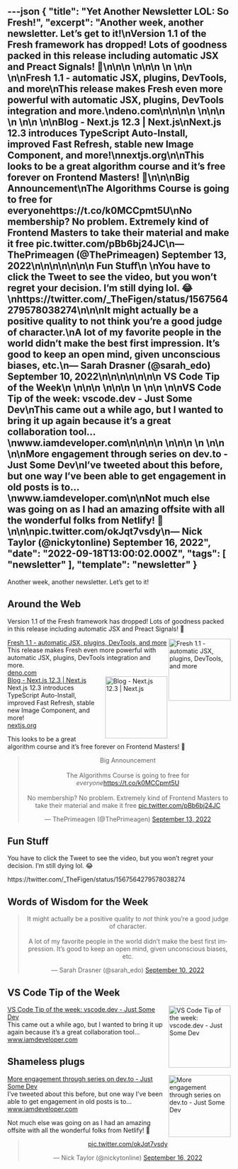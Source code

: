 ---json
{
  "title": "Yet Another Newsletter LOL: So Fresh!",
  "excerpt": "Another week, another newsletter. Let’s get to it!\nVersion 1.1 of the Fresh framework has dropped! Lots of goodness packed in this release including automatic JSX and Preact Signals! 🍋\n\n\n          \n\n\n \n          \n\n          \n\nFresh 1.1 - automatic JSX, plugins, DevTools, and more\nThis release makes Fresh even more powerful with automatic JSX, plugins, DevTools integration and more.\ndeno.com\n\n\n\n          \n\n\n \n          \n\n          \n\nBlog - Next.js 12.3 | Next.js\nNext.js 12.3 introduces TypeScript Auto-Install, improved Fast Refresh, stable new Image Component, and more!\nnextjs.org\n\nThis looks to be a great algorithm course and it’s free forever on Frontend Masters! 👏\n\n\nBig Announcement\nThe Algorithms Course is going to free for everyonehttps://t.co/k0MCCpmt5U\nNo membership?  No problem.  Extremely kind of Frontend Masters to take their material and make it free pic.twitter.com/pBb6bj24JC\n— ThePrimeagen (@ThePrimeagen) September 13, 2022\n\n\n\n\n\n\n      Fun Stuff\n    \nYou have to click the Tweet to see the video, but you won’t regret your decision. I’m still dying lol. 😂\nhttps://twitter.com/_TheFigen/status/1567564279578038274\n\n\nIt might actually be a positive quality to not think you’re a good judge of character.\nA lot of my favorite people in the world didn’t make the best first impression. It’s good to keep an open mind, given unconscious biases, etc.\n— Sarah Drasner (@sarah_edo) September 10, 2022\n\n\n\n\n\n\n      VS Code Tip of the Week\n    \n\n\n          \n\n\n \n          \n\n          \n\nVS Code Tip of the week: vscode.dev - Just Some Dev\nThis came out a while ago, but I wanted to bring it up again because it’s a great collaboration tool…\nwww.iamdeveloper.com\n\n\n\n          \n\n\n \n          \n\n          \n\nMore engagement through series on dev.to - Just Some Dev\nI’ve tweeted about this before, but one way I’ve been able to get engagement in old posts is to…\nwww.iamdeveloper.com\n\nNot much else was going on as I had an amazing offsite with all the wonderful folks from Netlify! 🤩\n\n\npic.twitter.com/okJqt7vsdy\n— Nick Taylor (@nickytonline) September 16, 2022",
  "date": "2022-09-18T13:00:02.000Z",
  "tags": [
    "newsletter"
  ],
  "template": "newsletter"
}
---

<p>Another week, another newsletter. Let’s get to it!</p>

<h2>
      Around the Web
    </h2>

<p>Version 1.1 of the Fresh framework has dropped! Lots of goodness packed in this release including automatic JSX and Preact Signals! 🍋</p>

<tr><td align="left" ><div >
<!--[if mso]>
          <table border="0" cellpadding="0" cellspacing="0" width="140" align="right" ><tr><td >
          <![endif]-->
<a href="https://deno.com/blog/fresh-1.1?utm_campaign=Yet%20Another%20Newsletter%20LOL&amp;utm_medium=email&amp;utm_source=Revue%20newsletter"  target="_blank">
<img align="right" alt="Fresh 1.1 - automatic JSX, plugins, DevTools, and more" class="link-image" height="140" src="https://s3.amazonaws.com/revue/items/images/017/914/721/thumb/ogp.png?1662772441"  width="140"/>
</a> <!--[if mso]>
          </td></tr></table>
          <![endif]-->
<div>
<div class="link-title" ><a href="https://deno.com/blog/fresh-1.1?utm_campaign=Yet%20Another%20Newsletter%20LOL&amp;utm_medium=email&amp;utm_source=Revue%20newsletter"  target="_blank">Fresh 1.1 - automatic JSX, plugins, DevTools, and more</a></div>
<div class="serif small-text link-description" ><div class="revue-p" >This release makes Fresh even more powerful with automatic JSX, plugins, DevTools integration and more.</div>
</div>
<div class="link-url" ><a href="https://deno.com/blog/fresh-1.1?utm_campaign=Yet%20Another%20Newsletter%20LOL&amp;utm_medium=email&amp;utm_source=Revue%20newsletter"  target="_blank">deno.com</a></div>
</div>
</div></td></tr>

<tr><td align="left" ><div >
<!--[if mso]>
          <table border="0" cellpadding="0" cellspacing="0" width="140" align="right" ><tr><td >
          <![endif]-->
<a href="https://nextjs.org/blog/next-12-3?utm_campaign=Yet%20Another%20Newsletter%20LOL&amp;utm_medium=email&amp;utm_source=Revue%20newsletter"  target="_blank">
<img align="right" alt="Blog - Next.js 12.3 | Next.js" class="link-image" height="140" src="https://s3.amazonaws.com/revue/items/images/017/916/344/thumb/twitter-card.png?1662790019"  width="140"/>
</a> <!--[if mso]>
          </td></tr></table>
          <![endif]-->
<div>
<div class="link-title" ><a href="https://nextjs.org/blog/next-12-3?utm_campaign=Yet%20Another%20Newsletter%20LOL&amp;utm_medium=email&amp;utm_source=Revue%20newsletter"  target="_blank">Blog - Next.js 12.3 | Next.js</a></div>
<div class="serif small-text link-description" ><div class="revue-p" >Next.js 12.3 introduces TypeScript Auto-Install, improved Fast Refresh, stable new Image Component, and more!</div>
</div>
<div class="link-url" ><a href="https://nextjs.org/blog/next-12-3?utm_campaign=Yet%20Another%20Newsletter%20LOL&amp;utm_medium=email&amp;utm_source=Revue%20newsletter"  target="_blank">nextjs.org</a></div>
</div>
</div></td></tr>

<p>This looks to be a great algorithm course and it’s free forever on Frontend Masters! 👏</p>

<p><html><body><div><blockquote align="center" class="twitter-tweet" data-dnt="true"><p dir="ltr" lang="en">Big Announcement<br/><br/>The Algorithms Course is going to free for <em>everyone</em><a href="https://t.co/k0MCCpmt5U">https://t.co/k0MCCpmt5U</a><br/><br/>No membership?  No problem.  Extremely kind of Frontend Masters to take their material and make it free <a href="https://t.co/pBb6bj24JC">pic.twitter.com/pBb6bj24JC</a></p>— ThePrimeagen (@ThePrimeagen) <a href="https://twitter.com/ThePrimeagen/status/1569796242258944000?ref_src=twsrc%5Etfw">September 13, 2022</a></blockquote></p>
<script async="" charset="utf-8" src="https://platform.twitter.com/widgets.js"></script>
<p></div></body></html></p>
<h2>
      Fun Stuff
    </h2>

<p>You have to click the Tweet to see the video, but you won’t regret your decision. I’m still dying lol. 😂</p>

<p>https://twitter.com/_TheFigen/status/1567564279578038274</p>
<h2>
      Words of Wisdom for the Week
    </h2>

<p><html><body><div><blockquote align="center" class="twitter-tweet" data-dnt="true"><p dir="ltr" lang="en">It might actually be a positive quality to <em>not</em> think you’re a good judge of character.<br/><br/>A lot of my favorite people in the world didn’t make the best first impression. It’s good to keep an open mind, given unconscious biases, etc.</p>— Sarah Drasner (@sarah_edo) <a href="https://twitter.com/sarah_edo/status/1568672909723602945?ref_src=twsrc%5Etfw">September 10, 2022</a></blockquote></p>
<script async="" charset="utf-8" src="https://platform.twitter.com/widgets.js"></script>
<p></div></body></html></p>
<h2>
      VS Code Tip of the Week
    </h2>

<tr><td align="left" ><div >
<!--[if mso]>
          <table border="0" cellpadding="0" cellspacing="0" width="140" align="right" ><tr><td >
          <![endif]-->
<a href="https://www.iamdeveloper.com/vscodetips/2022/vs-code-tip-of-the-week-vscodedev-2gcc/?utm_campaign=Yet%20Another%20Newsletter%20LOL&amp;utm_medium=email&amp;utm_source=Revue%20newsletter"  target="_blank">
<img align="right" alt="VS Code Tip of the week: vscode.dev - Just Some Dev" class="link-image" height="140" src="https://s3.amazonaws.com/revue/items/images/018/033/159/thumb/twitter-blog-post-social-card_bqhgzt?1663357021"  width="140"/>
</a> <!--[if mso]>
          </td></tr></table>
          <![endif]-->
<div>
<div class="link-title" ><a href="https://www.iamdeveloper.com/vscodetips/2022/vs-code-tip-of-the-week-vscodedev-2gcc/?utm_campaign=Yet%20Another%20Newsletter%20LOL&amp;utm_medium=email&amp;utm_source=Revue%20newsletter"  target="_blank">VS Code Tip of the week: vscode.dev - Just Some Dev</a></div>
<div class="serif small-text link-description" ><div class="revue-p" >This came out a while ago, but I wanted to bring it up again because it’s a great collaboration tool…</div>
</div>
<div class="link-url" ><a href="https://www.iamdeveloper.com/vscodetips/2022/vs-code-tip-of-the-week-vscodedev-2gcc/?utm_campaign=Yet%20Another%20Newsletter%20LOL&amp;utm_medium=email&amp;utm_source=Revue%20newsletter"  target="_blank">www.iamdeveloper.com</a></div>
</div>
</div></td></tr>

<h2>
      Shameless plugs
    </h2>

<tr><td align="left" ><div >
<!--[if mso]>
          <table border="0" cellpadding="0" cellspacing="0" width="140" align="right" ><tr><td >
          <![endif]-->
<a href="https://www.iamdeveloper.com/posts/more-engagement-through-series-on-devto-6hb/?utm_campaign=Yet%20Another%20Newsletter%20LOL&amp;utm_medium=email&amp;utm_source=Revue%20newsletter"  target="_blank">
<img align="right" alt="More engagement through series on dev.to - Just Some Dev" class="link-image" height="140" src="https://s3.amazonaws.com/revue/items/images/017/928/518/thumb/twitter-blog-post-social-card_bqhgzt?1662868559"  width="140"/>
</a> <!--[if mso]>
          </td></tr></table>
          <![endif]-->
<div>
<div class="link-title" ><a href="https://www.iamdeveloper.com/posts/more-engagement-through-series-on-devto-6hb/?utm_campaign=Yet%20Another%20Newsletter%20LOL&amp;utm_medium=email&amp;utm_source=Revue%20newsletter"  target="_blank">More engagement through series on dev.to - Just Some Dev</a></div>
<div class="serif small-text link-description" ><div class="revue-p" >I’ve tweeted about this before, but one way I’ve been able to get engagement in old posts is to…</div>
</div>
<div class="link-url" ><a href="https://www.iamdeveloper.com/posts/more-engagement-through-series-on-devto-6hb/?utm_campaign=Yet%20Another%20Newsletter%20LOL&amp;utm_medium=email&amp;utm_source=Revue%20newsletter"  target="_blank">www.iamdeveloper.com</a></div>
</div>
</div></td></tr>

<p>Not much else was going on as I had an amazing offsite with all the wonderful folks from Netlify! 🤩</p>

<p><html><body><div><blockquote align="center" class="twitter-tweet" data-dnt="true"><p dir="ltr" lang="zxx"><a href="https://t.co/okJqt7vsdy">pic.twitter.com/okJqt7vsdy</a></p>— Nick Taylor (@nickytonline) <a href="https://twitter.com/nickytonline/status/1570632307383627776?ref_src=twsrc%5Etfw">September 16, 2022</a></blockquote></p>
<script async="" charset="utf-8" src="https://platform.twitter.com/widgets.js"></script>
<p></div></body></html></p>
